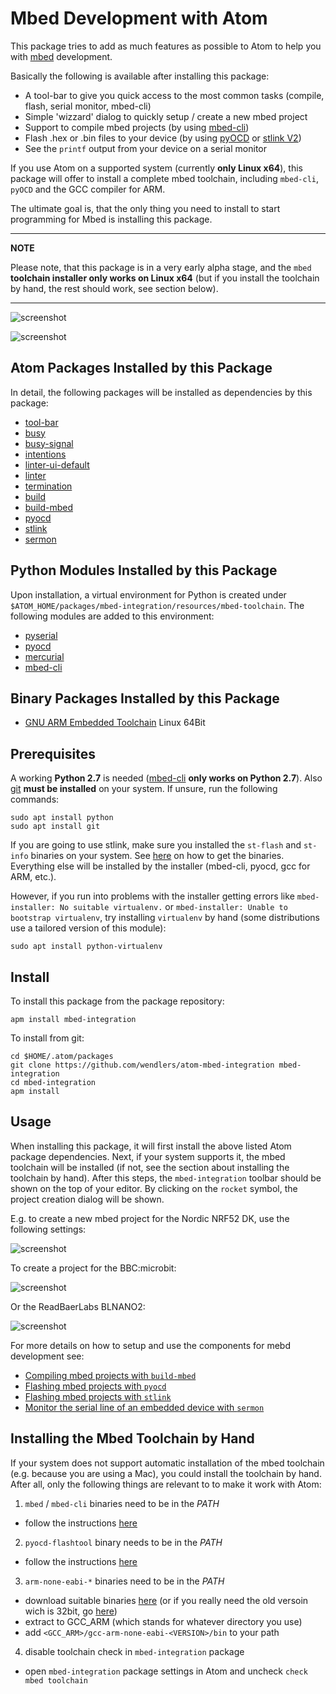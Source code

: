 # Mbed Development with Atom

This package tries to add as much features as possible to Atom to help you with [mbed](https://www.mbed.com/) development.

Basically the following is available after installing this package:

* A tool-bar to give you quick access to the most common tasks (compile, flash, serial monitor, mbed-cli)
* Simple 'wizzard' dialog to quickly setup / create a new mbed project
* Support to compile mbed projects (by using [mbed-cli](https://github.com/ARMmbed/mbed-cli))
* Flash .hex or .bin files to your device (by using [pyOCD](https://github.com/mbedmicro/pyOCD) or [stlink V2](https://github.com/texane/stlink))
* See the `printf` output from your device on a serial monitor

If you use Atom on a supported system (currently __only Linux x64__), this package will offer to install a complete mbed toolchain, including `mbed-cli`, `pyOCD` and the GCC compiler for ARM.

The ultimate goal is, that the only thing you need to install to start programming for Mbed is installing this package.

---
**NOTE**

Please note, that this package is in a very early alpha stage, and the `mbed` __toolchain installer only works on Linux x64__ (but if you install the toolchain by hand, the rest should work, see section below).

---

![screenshot](https://raw.githubusercontent.com/wendlers/atom-mbed-integration/master/doc/compile.png)

![screenshot](https://raw.githubusercontent.com/wendlers/atom-mbed-integration/master/doc/pyocd.png)

## Atom Packages Installed by this Package

In detail, the following packages will be installed as dependencies by this package:

* [tool-bar](https://atom.io/packages/tool-bar)
* [busy](https://atom.io/packages/busy)
* [busy-signal](https://atom.io/packages/busy-signal)
* [intentions](https://atom.io/packages/intentions)
* [linter-ui-default](https://atom.io/packages/linter-ui-default)
* [linter](https://atom.io/packages/linter)
* [termination](https://atom.io/packages/termination)
* [build](https://atom.io/packages/build)
* [build-mbed](https://atom.io/packages/build-mbed)
* [pyocd](https://atom.io/packages/pyocd)
* [stlink](https://atom.io/packages/stlink)
* [sermon](https://atom.io/packages/sermon)

## Python Modules Installed by this Package

Upon installation, a virtual environment for Python is created under `$ATOM_HOME/packages/mbed-integration/resources/mbed-toolchain`. The following modules are added to this environment:

* [pyserial](https://pypi.python.org/pypi/pyserial)
* [pyocd](https://pypi.python.org/pypi/pyOCD)
* [mercurial](https://pypi.python.org/pypi/Mercurial)
* [mbed-cli](https://pypi.python.org/pypi/mbed-cli)

## Binary Packages Installed by this Package

* [GNU ARM Embedded Toolchain](https://developer.arm.com/open-source/gnu-toolchain/gnu-rm/downloads) Linux 64Bit

## Prerequisites

A working __Python 2.7__ is needed ([mbed-cli](https://github.com/ARMmbed/mbed-cli#installing-mbed-cli) __only works on Python 2.7__). Also [git](https://git-scm.com/) __must be installed__ on your system. If unsure, run the following commands:

    sudo apt install python
    sudo apt install git

If you are going to use stlink, make sure you installed the `st-flash` and `st-info` binaries on your system. See [here](https://github.com/texane/stlink) on how to get the binaries.
Everything else will be installed by the installer (mbed-cli, pyocd, gcc for ARM, etc.).

However, if you run into problems with the installer getting errors like `mbed-installer: No suitable virtualenv.` or `mbed-installer: Unable to bootstrap virtualenv`, try installing `virtualenv` by hand (some distributions use a tailored version of this module):

    sudo apt install python-virtualenv

## Install

To install this package from the package repository:

    apm install mbed-integration

To install from git:

    cd $HOME/.atom/packages
    git clone https://github.com/wendlers/atom-mbed-integration mbed-integration
    cd mbed-integration
    apm install

## Usage

When installing this package, it will first install the above listed Atom package dependencies. Next, if your system supports it, the mbed toolchain will be installed (if not, see the section about installing the toolchain by hand). After this steps, the `mbed-integration` toolbar should be shown on the top of your editor. By clicking on the `rocket` symbol, the project creation dialog will be shown.

E.g. to create a new mbed project for the Nordic NRF52 DK, use the following settings:

![screenshot](https://raw.githubusercontent.com/wendlers/atom-mbed-integration/master/doc/nrf52dk.png)

To create a project for the BBC:microbit:

![screenshot](https://raw.githubusercontent.com/wendlers/atom-mbed-integration/master/doc/microbit.png)

Or the ReadBaerLabs BLNANO2:

![screenshot](https://raw.githubusercontent.com/wendlers/atom-mbed-integration/master/doc/blenano2.png)

For more details on how to setup and use the components for mebd development see:

* [Compiling mbed projects with `build-mbed`](https://atom.io/packages/build-mbed)
* [Flashing mbed projects with `pyocd`](https://atom.io/packages/pyocd)
* [Flashing mbed projects with `stlink`](https://atom.io/packages/stlink)
* [Monitor the serial line of an embedded device with `sermon`](https://atom.io/packages/sermon)

## Installing the Mbed Toolchain by Hand

If your system does not support automatic installation of the mbed toolchain (e.g. because you are using a Mac), you could install the toolchain by hand. After all, only the following things are relevant to to make it work with Atom:

1. `mbed` / `mbed-cli` binaries need to be in the _PATH_
  - follow the instructions [here](https://github.com/ARMmbed/mbed-cli#installing-mbed-cli)
2. `pyocd-flashtool` binary needs to be in the _PATH_
  - follow the instructions [here](https://github.com/mbedmicro/pyOCD)
3. `arm-none-eabi-*` binaries need to be in the _PATH_
  - download suitable binaries [here](https://developer.arm.com/open-source/gnu-toolchain/gnu-rm/downloads) (or if you really need the old versoin wich is 32bit, go [here](https://launchpad.net/gcc-arm-embedded))
  - extract to GCC_ARM (which stands for whatever directory you use)
  - add `<GCC_ARM>/gcc-arm-none-eabi-<VERSION>/bin` to your path
4. disable toolchain check in `mbed-integration` package
  - open `mbed-integration` package settings in Atom and uncheck `check mbed toolchain`
